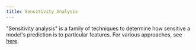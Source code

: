 ```yaml
---
title: Sensitivity Analysis
---
```


"Sensitivity analysis" is a family of techniques to determine how sensitive a model's prediction is to particular features.
For various approaches, see [here](https://en.wikipedia.org/wiki/Sensitivity_analysis#One-at-a-time_(OAT)).
